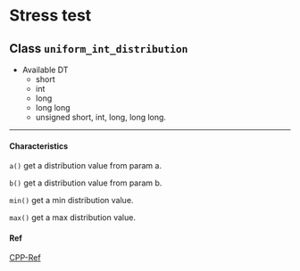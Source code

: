# Stress test

## Class `uniform_int_distribution`

- Available DT
    - short
    - int
    - long
    - long long
    - unsigned short, int, long, long long.

---

#### Characteristics

`a()` get a distribution value from param a.

`b()` get a distribution value from param b.

`min()` get a min distribution value.

`max()` get a max distribution value.

#### Ref

[CPP-Ref](https://en.cppreference.com/w/cpp/numeric/random/uniform_int_distribution)
